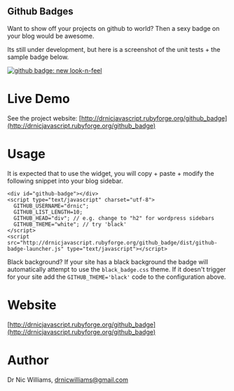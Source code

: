 Github Badges
-------------

Want to show off your projects on github to world? 
Then a sexy badge on your blog would be awesome.

Its still under development, but here is a screenshot
of the unit tests + the sample badge below.

<div><a href="http://skitch.com/drnic/keqx/github-badge-new-look-n-feel"><img src="http://img.skitch.com/20080426-jisygbfprs2wntu7fnngs1f7wm.jpg" alt="github badge: new look-n-feel" /></a></div>

Live Demo
=========

See the project website: [http://drnicjavascript.rubyforge.org/github_badge](http://drnicjavascript.rubyforge.org/github_badge)

Usage
=====

It is expected that to use the widget, you will copy + paste + modify
the following snippet into your blog sidebar.

    <div id="github-badge"></div>
    <script type="text/javascript" charset="utf-8">
      GITHUB_USERNAME="drnic";
      GITHUB_LIST_LENGTH=10;
      GITHUB_HEAD="div"; // e.g. change to "h2" for wordpress sidebars
      GITHUB_THEME="white"; // try 'black'
    </script>
    <script src="http://drnicjavascript.rubyforge.org/github_badge/dist/github-badge-launcher.js" type="text/javascript"></script>

Black background? If your site has a black background the badge will automatically attempt
to use the `black_badge.css` theme. If it doesn't trigger for your site add the `GITHUB_THEME='black'` code to the configuration above.

Website
=======

[http://drnicjavascript.rubyforge.org/github_badge](http://drnicjavascript.rubyforge.org/github_badge)

Author
======

Dr Nic Williams, drnicwilliams@gmail.com